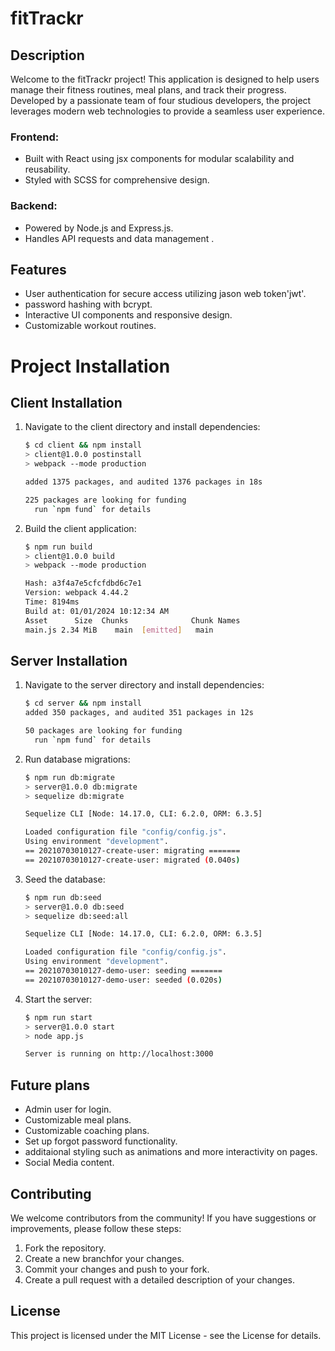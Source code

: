 # fitTrackr

## Description
Welcome to the fitTrackr project! This application is designed to help users manage their fitness routines, meal plans, and track their progress. Developed by a passionate team of four studious developers, the project leverages modern web technologies to provide a seamless user experience.

### Frontend:
- Built with React using jsx components for modular scalability and reusability.
- Styled with SCSS for comprehensive design.

### Backend:
- Powered by Node.js and Express.js.
- Handles API requests and data management .

## Features 
- User authentication for secure access utilizing jason web token'jwt'.
- password hashing with bcrypt.
- Interactive UI components and responsive design.
- Customizable workout routines.

# Project Installation

## Client Installation

1. Navigate to the client directory and install dependencies:
   ```bash
   $ cd client && npm install
   > client@1.0.0 postinstall
   > webpack --mode production

   added 1375 packages, and audited 1376 packages in 18s

   225 packages are looking for funding
     run `npm fund` for details
   ```
2. Build the client application:
   ```bash
   $ npm run build
   > client@1.0.0 build
   > webpack --mode production

   Hash: a3f4a7e5cfcfdbd6c7e1
   Version: webpack 4.44.2
   Time: 8194ms
   Build at: 01/01/2024 10:12:34 AM
   Asset      Size  Chunks              Chunk Names
   main.js 2.34 MiB    main  [emitted]   main
   ```
## Server Installation

1. Navigate to the server directory and install dependencies:

    ```bash
    $ cd server && npm install
    added 350 packages, and audited 351 packages in 12s

    50 packages are looking for funding
      run `npm fund` for details
    ```

2. Run database migrations:

    ```bash
    $ npm run db:migrate
    > server@1.0.0 db:migrate
    > sequelize db:migrate

    Sequelize CLI [Node: 14.17.0, CLI: 6.2.0, ORM: 6.3.5]

    Loaded configuration file "config/config.js".
    Using environment "development".
    == 20210703010127-create-user: migrating =======
    == 20210703010127-create-user: migrated (0.040s)
    ```

3. Seed the database:

    ```bash
    $ npm run db:seed
    > server@1.0.0 db:seed
    > sequelize db:seed:all

    Sequelize CLI [Node: 14.17.0, CLI: 6.2.0, ORM: 6.3.5]

    Loaded configuration file "config/config.js".
    Using environment "development".
    == 20210703010127-demo-user: seeding =======
    == 20210703010127-demo-user: seeded (0.020s)
    ```

4. Start the server:

    ```bash
    $ npm run start
    > server@1.0.0 start
    > node app.js

    Server is running on http://localhost:3000
    ```

## Future plans
- Admin user for login.
- Customizable meal plans.
- Customizable coaching plans.
- Set up forgot password functionality.
- additaional styling such as animations and more interactivity on pages.
- Social Media content.

## Contributing
We welcome contributors from the community! If you have suggestions or improvements, please follow these steps:
1. Fork the repository.
2. Create a new branchfor your changes.
3. Commit your changes and push to your fork.
4. Create a pull request with a detailed description of your changes.

## License
This project is licensed under the MIT License - see the License for details.

